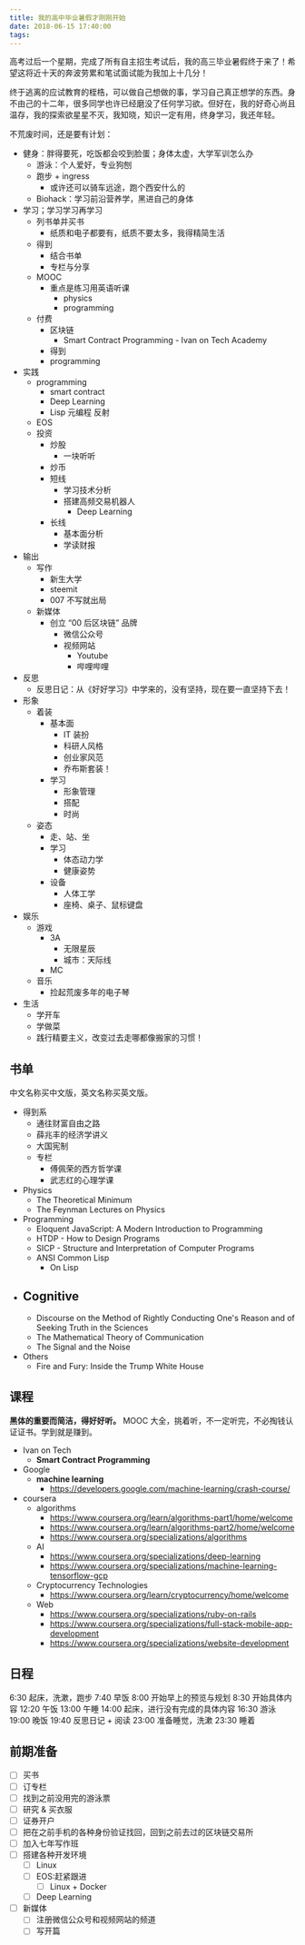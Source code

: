 ```yaml
---
title: 我的高中毕业暑假才刚刚开始
date: 2018-06-15 17:40:00
tags:
---
```


高考过后一个星期，完成了所有自主招生考试后，我的高三毕业暑假终于来了！希望这将近十天的奔波劳累和笔试面试能为我加上十几分！

终于逃离的应试教育的桎梏，可以做自己想做的事，学习自己真正想学的东西。身不由己的十二年，很多同学也许已经磨没了任何学习欲。但好在，我的好奇心尚且温存，我的探索欲星星不灭，我知晓，知识一定有用，终身学习，我还年轻。

<!-- more -->

不荒废时间，还是要有计划：

- 健身：胖得要死，吃饭都会咬到脸蛋；身体太虚，大学军训怎么办
  - 游泳：个人爱好，专业狗刨
  - 跑步 + ingress
    - 或许还可以骑车远途，跑个西安什么的
  - Biohack：学习前沿营养学，黑进自己的身体
- 学习；学习学习再学习
  - 列书单并买书
    - 纸质和电子都要有，纸质不要太多，我得精简生活
  - 得到
    - 结合书单
    - 专栏与分享
  - MOOC
    - 重点是练习用英语听课
      - physics
      - programming
  - 付费
    - 区块链
      - Smart Contract Programming - Ivan on Tech Academy
    - 得到
    - programming
- 实践
  - programming
    - smart contract
    - Deep Learning
    - Lisp 元编程 反射
  - EOS
  - 投资
    - 炒股
      - 一块听听
    - 炒币
    - 短线
      - 学习技术分析
      - 搭建高频交易机器人
        - Deep Learning
    - 长线
      - 基本面分析
      - 学读财报
- 输出
  - 写作
    - 新生大学
    - steemit
    - 007 不写就出局
  - 新媒体
    - 创立 “00 后区块链” 品牌
      - 微信公众号
      - 视频网站
        - Youtube
        - 哔哩哔哩
- 反思
  - 反思日记：从《好好学习》中学来的，没有坚持，现在要一直坚持下去！
- 形象
  - 着装
    - 基本面
      - IT 装扮
      - 科研人风格
      - 创业家风范
      - 乔布斯套装！
    - 学习
      - 形象管理
      - 搭配
      - 时尚
  - 姿态
    - 走、站、坐
    - 学习
      - 体态动力学
      - 健康姿势
    - 设备
      - 人体工学
      - 座椅、桌子、鼠标键盘
- 娱乐
  - 游戏
    - 3A
      - 无限星辰
      - 城市：天际线
    - MC
  - 音乐
    - 捡起荒废多年的电子琴
- 生活
  - 学开车
  - 学做菜
  - 践行精要主义，改变过去走哪都像搬家的习惯！

## 书单

中文名称买中文版，英文名称买英文版。

- 得到系
  - 通往财富自由之路
  - 薛兆丰的经济学讲义
  - 大国宪制
  - 专栏
    - 傅佩荣的西方哲学课
    - 武志红的心理学课
- Physics
  - The Theoretical Minimum
  - The Feynman Lectures on Physics
- Programming
  - Eloquent JavaScript: A Modern Introduction to Programming
  - HTDP - How to Design Programs
  - SICP - Structure and Interpretation of Computer Programs
  - ANSI Common Lisp
    - On Lisp
- Cognitive
  -
  - Discourse on the Method of Rightly Conducting One's Reason and of Seeking Truth in the Sciences
  - The Mathematical Theory of Communication
  - The Signal and the Noise
- Others
  - Fire and Fury: Inside the Trump White House

## 课程

**黑体的重要而简洁，得好好听。**
MOOC 大全，挑着听，不一定听完，不必掏钱认证证书。学到就是赚到。

- Ivan on Tech
  - **Smart Contract Programming**
- Google
  - **machine learning**
    - https://developers.google.com/machine-learning/crash-course/
- coursera
  - algorithms
    - https://www.coursera.org/learn/algorithms-part1/home/welcome
    - https://www.coursera.org/learn/algorithms-part2/home/welcome
    - https://www.coursera.org/specializations/algorithms
  - AI
    - https://www.coursera.org/specializations/deep-learning
    - https://www.coursera.org/specializations/machine-learning-tensorflow-gcp
  - Cryptocurrency Technologies
    - https://www.coursera.org/learn/cryptocurrency/home/welcome
  - Web
    - https://www.coursera.org/specializations/ruby-on-rails
    - https://www.coursera.org/specializations/full-stack-mobile-app-development
    - https://www.coursera.org/specializations/website-development

## 日程

6:30 起床，洗漱，跑步
7:40 早饭
8:00 开始早上的预览与规划
8:30 开始具体内容
12:20 午饭
13:00 午睡
14:00 起床，进行没有完成的具体内容
16:30 游泳
19:00 晚饭
19:40 反思日记 + 阅读
23:00 准备睡觉，洗漱
23:30 睡着

## 前期准备

- [ ] 买书
- [ ] 订专栏
- [ ] 找到之前没用完的游泳票
- [ ] 研究 & 买衣服
- [ ] 证券开户
- [ ] 把在之前手机的各种身份验证找回，回到之前去过的区块链交易所
- [ ] 加入七年写作班
- [ ] 搭建各种开发环境
  - [ ] Linux
  - [ ] EOS:赶紧跟进
    - [ ] Linux + Docker
  - [ ] Deep Learning
- [ ] 新媒体
  - [ ] 注册微信公众号和视频网站的频道
  - [ ] 写开篇
